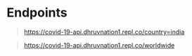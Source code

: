 # Endpoints

> https://covid-19-api.dhruvnation1.repl.co/country=india

>https://covid-19-api.dhruvnation1.repl.co/worldwide
